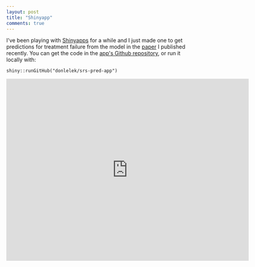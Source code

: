 ```yaml
---
layout: post
title: "Shinyapp"
comments: true
---
```


I've been playing with [Shinyapps](https://www.shinyapps.io/) for a while and I just made one to get predictions for treatment failure from the model in the [paper](http://www.int-res.com/abstracts/dao/v118/n3/p227-235/) I published recently. You can get the code in the [app's Github repository](https://github.com/donlelek/srs-pred-app), or run it locally with:

```{r}
shiny::runGitHub("donlelek/srs-pred-app")
``` 

<iframe src="https://dprice.shinyapps.io/srs-pred-app/" width="640" height="480" align="middle" frameborder="0">
</iframe>

